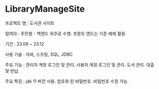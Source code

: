 # LibraryManageSite

프로젝트 명 : 도서관 사이트

참여자 : 주민철 - 백엔드 위주로 수행. 프론트 엔드는 기존 예제 활용

기간 : 23.09 ~ 23.12

사용 기술 : 자바, 스프링, SQL, JDBC

주요 기능 : 관리자 계정 로그인 및 관리. 사용자 계정 로그인 및 관리. 도서 관리. 대출 및 반납.

주요 특징 : jdk 11 버전 사용. 암호화 된 비밀번호. 비밀번호 수정 가능.
